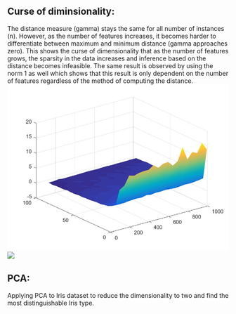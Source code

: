 ## Curse of diminsionality: 
The distance measure (gamma) stays the same for all number of instances (n). However, as the number of features increases, it becomes harder to differentiate between maximum and minimum distance (gamma approaches zero). This shows the curse of dimensionality that as the number of features grows, the sparsity in the data increases and inference based on the distance becomes infeasible. The same result is observed by using the norm 1 as well which shows that this result is only dependent on the number of features regardless of the method of computing the distance.
![](COD_L2-norm.jpg)
![](COD_L1-norm.jpg)
## PCA:
Applying PCA to Iris dataset to reduce the dimensionality to two and find the most distinguishable Iris type. 

